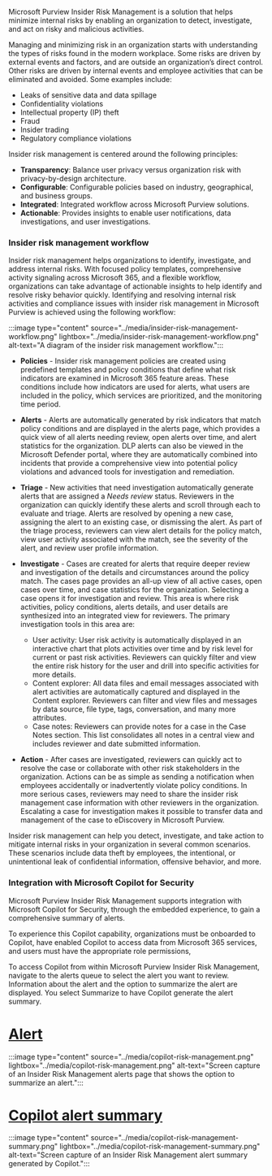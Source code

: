 
Microsoft Purview Insider Risk Management is a solution that helps minimize internal risks by enabling an organization to detect, investigate, and act on risky and malicious activities.

Managing and minimizing risk in an organization starts with understanding the types of risks found in the modern workplace. Some risks are driven by external events and factors, and are outside an organization’s direct control. Other risks are driven by internal events and employee activities that can be eliminated and avoided. Some examples include:

- Leaks of sensitive data and data spillage
- Confidentiality violations
- Intellectual property (IP) theft
- Fraud
- Insider trading
- Regulatory compliance violations

Insider risk management is centered around the following principles:

- **Transparency**: Balance user privacy versus organization risk with privacy-by-design architecture.
- **Configurable**: Configurable policies based on industry, geographical, and business groups.
- **Integrated**: Integrated workflow across Microsoft Purview solutions.
- **Actionable**: Provides insights to enable user notifications, data investigations, and user investigations.

### Insider risk management workflow

Insider risk management helps organizations to identify, investigate, and address internal risks. With focused policy templates, comprehensive activity signaling across Microsoft 365, and a flexible workflow, organizations can take advantage of actionable insights to help identify and resolve risky behavior quickly.
Identifying and resolving internal risk activities and compliance issues with insider risk management in Microsoft Purview is achieved using the following workflow:

:::image type="content" source="../media/insider-risk-management-workflow.png" lightbox="../media/insider-risk-management-workflow.png" alt-text="A diagram of the insider risk management workflow.":::

- **Policies** - Insider risk management policies are created using predefined templates and policy conditions that define what risk indicators are examined in Microsoft 365 feature areas. These conditions include how indicators are used for alerts, what users are included in the policy, which services are prioritized, and the monitoring time period.
- **Alerts** - Alerts are automatically generated by risk indicators that match policy conditions and are displayed in the alerts page, which provides a quick view of all alerts needing review, open alerts over time, and alert statistics for the organization. DLP alerts can also be viewed in the Microsoft Defender portal, where they are automatically combined into incidents that provide a comprehensive view into potential policy violations and advanced tools for investigation and remediation.
- **Triage** - New activities that need investigation automatically generate alerts that are assigned a *Needs review* status. Reviewers in the organization can quickly identify these alerts and scroll through each to evaluate and triage. Alerts are resolved by opening a new case, assigning the alert to an existing case, or dismissing the alert. As part of the triage process, reviewers can view alert details for the policy match, view user activity associated with the match, see the severity of the alert, and review user profile information.
- **Investigate** - Cases are created for alerts that require deeper review and investigation of the details and circumstances around the policy match. The cases page provides an all-up view of all active cases, open cases over time, and case statistics for the organization. Selecting a case opens it for investigation and review. This area is where risk activities, policy conditions, alerts details, and user details are synthesized into an integrated view for reviewers. The primary investigation tools in this area are:

  - User activity: User risk activity is automatically displayed in an interactive chart that plots activities over time and by risk level for current or past risk activities. Reviewers can quickly filter and view the entire risk history for the user and drill into specific activities for more details.
  - Content explorer: All data files and email messages associated with alert activities are automatically captured and displayed in the Content explorer. Reviewers can filter and view files and messages by data source, file type, tags, conversation, and many more attributes.
  - Case notes: Reviewers can provide notes for a case in the Case Notes section. This list consolidates all notes in a central view and includes reviewer and date submitted information.
- **Action** - After cases are investigated, reviewers can quickly act to resolve the case or collaborate with other risk stakeholders in the organization. Actions can be as simple as sending a notification when employees accidentally or inadvertently violate policy conditions. In more serious cases, reviewers may need to share the insider risk management case information with other reviewers in the organization. Escalating a case for investigation makes it possible to transfer data and management of the case to eDiscovery in Microsoft Purview.

Insider risk management can help you detect, investigate, and take action to mitigate internal risks in your organization in several common scenarios. These scenarios include data theft by employees, the intentional, or unintentional leak of confidential information, offensive behavior, and more.

### Integration with Microsoft Copilot for Security

Microsoft Purview Insider Risk Management supports integration with Microsoft Copilot for Security, through the embedded experience, to gain a comprehensive summary of alerts.

To experience this Copilot capability, organizations must be onboarded to Copilot, have enabled Copilot to access data from Microsoft 365 services, and users must have the appropriate role permissions,

To access Copilot from within Microsoft Purview Insider Risk Management, navigate to the alerts queue to select the alert you want to review. Information about the alert and the option to summarize the alert are displayed. You select Summarize to have Copilot generate the alert summary.

# [Alert](#tab/alert)
:::image type="content" source="../media/copilot-risk-management.png" lightbox="../media/copilot-risk-management.png" alt-text="Screen capture of an Insider Risk Management alerts page that shows the option to summarize an alert.":::

# [Copilot alert summary](#tab/copilot-alert-summary)
:::image type="content" source="../media/copilot-risk-management-summary.png" lightbox="../media/copilot-risk-management-summary.png" alt-text="Screen capture of an Insider Risk Management alert summary generated by Copilot.":::

